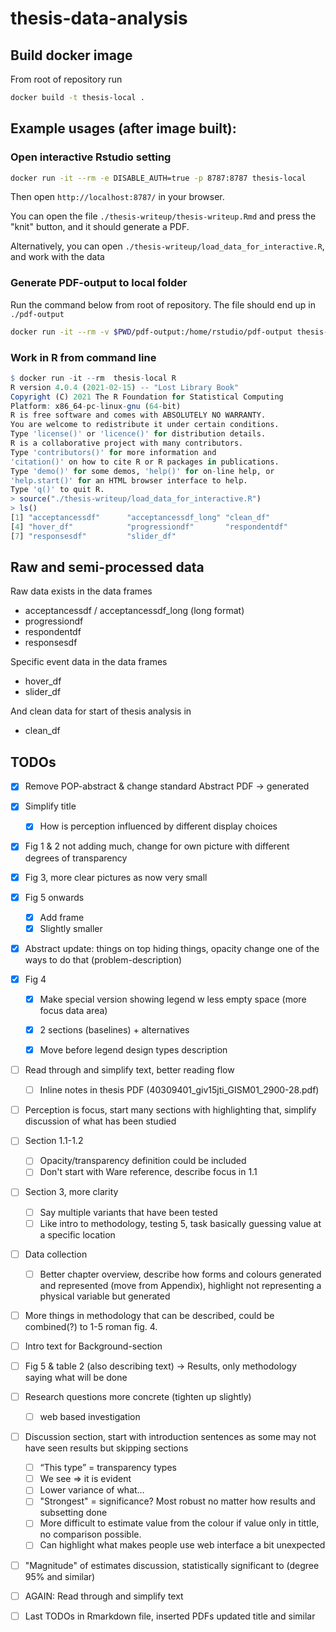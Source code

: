 # thesis-data-analysis

## Build docker image

From root of repository run

```bash
docker build -t thesis-local .
```

## Example usages (after image built):

### Open interactive Rstudio setting

```bash
docker run -it --rm -e DISABLE_AUTH=true -p 8787:8787 thesis-local
```

Then open `http://localhost:8787/` in your browser.

You can open the file `./thesis-writeup/thesis-writeup.Rmd` and press the "knit" button, and it should generate a PDF.

Alternatively, you can open `./thesis-writeup/load_data_for_interactive.R`, and work with the data

### Generate PDF-output to local folder

Run the command below from root of repository. The file should end up in `./pdf-output`

```bash
docker run -it --rm -v $PWD/pdf-output:/home/rstudio/pdf-output thesis-local Rscript -e "rmarkdown::render('./thesis-writeup/thesis-writeup.Rmd', output_file = 'tillman_thesis.pdf', output_dir = './pdf-output')"
```

### Work in R from command line

```r
$ docker run -it --rm  thesis-local R
R version 4.0.4 (2021-02-15) -- "Lost Library Book"
Copyright (C) 2021 The R Foundation for Statistical Computing
Platform: x86_64-pc-linux-gnu (64-bit)
R is free software and comes with ABSOLUTELY NO WARRANTY.
You are welcome to redistribute it under certain conditions.
Type 'license()' or 'licence()' for distribution details.
R is a collaborative project with many contributors.
Type 'contributors()' for more information and
'citation()' on how to cite R or R packages in publications.
Type 'demo()' for some demos, 'help()' for on-line help, or
'help.start()' for an HTML browser interface to help.
Type 'q()' to quit R.
> source("./thesis-writeup/load_data_for_interactive.R")
> ls()
[1] "acceptancessdf"      "acceptancessdf_long" "clean_df"
[4] "hover_df"            "progressiondf"       "respondentdf"
[7] "responsesdf"         "slider_df"
```

## Raw and semi-processed data

Raw data exists in the data frames

- acceptancessdf / acceptancessdf_long (long format)    
- progressiondf  
- respondentdf 
- responsesdf

Specific event data in the data frames
- hover_df
- slider_df

And clean data for start of thesis analysis in
- clean_df

## TODOs
- [x] Remove POP-abstract & change standard Abstract PDF -> generated
- [x] Simplify title
    - [x] How is perception influenced by different display choices
- [x] Fig 1 & 2 not adding much, change for own picture with different degrees of transparency
- [x] Fig 3, more clear pictures as now very small
- [x] Fig 5 onwards
    - [x] Add frame
    - [x] Slightly smaller
- [x] Abstract update: things on top hiding things, opacity change one of the ways to do that (problem-description)
- [x] Fig 4
    - [x] Make special version showing legend w less empty space (more focus data area)
    - [x] 2 sections (baselines) + alternatives
    - [x] Move before legend design types description



- [ ] Read through and simplify text, better reading flow
    - [ ] Inline notes in thesis PDF (40309401_giv15jti_GISM01_2900-28.pdf)
- [ ] Perception is focus, start many sections with highlighting that, simplify discussion of what has been studied
- [ ] Section 1.1-1.2
    - [ ] Opacity/transparency definition could be included 
    - [ ] Don't start with Ware reference, describe focus in 1.1
- [ ] Section 3, more clarity
    - [ ] Say multiple variants that have been tested
    - [ ] Like intro to methodology, testing 5, task basically guessing value at a specific location
- [ ] Data collection
    - [ ] Better chapter overview, describe how forms and colours generated and represented (move from Appendix), highlight not representing a physical variable but generated
- [ ] More things in methodology that can be described, could be combined(?) to 1-5 roman fig. 4.
- [ ] Intro text for Background-section 
- [ ] Fig 5 & table 2 (also describing text) -> Results, only methodology saying what will be done 
- [ ] Research questions more concrete (tighten up slightly)
    - [ ] web based investigation
- [ ] Discussion section, start with introduction sentences as some may not have seen results but skipping sections
    - [ ] “This type” = transparency types
    - [ ] We see => it is evident
    - [ ] Lower variance of what…
    - [ ] "Strongest" = significance? Most robust no matter how results and subsetting done
    - [ ] More difficult to estimate value from the colour if value only in tittle, no comparison possible.
    - [ ] Can highlight what makes people use web interface a bit unexpected
- [ ] "Magnitude" of estimates discussion, statistically significant to (degree 95% and similar)
- [ ] AGAIN: Read through and simplify text



<!-- PRE FINAL SUBMIT -->
- [ ] Last TODOs in Rmarkdown file, inserted PDFs updated title and similar